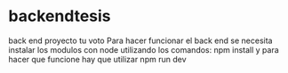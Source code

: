 # backendtesis
back end proyecto tu voto
Para hacer funcionar el back end se necesita instalar los modulos con node utilizando los comandos: 
npm install
y para hacer que funcione hay que utilizar 
npm run dev
